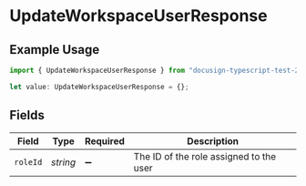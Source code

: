 # UpdateWorkspaceUserResponse

## Example Usage

```typescript
import { UpdateWorkspaceUserResponse } from "docusign-typescript-test-2/models/components";

let value: UpdateWorkspaceUserResponse = {};
```

## Fields

| Field                                   | Type                                    | Required                                | Description                             |
| --------------------------------------- | --------------------------------------- | --------------------------------------- | --------------------------------------- |
| `roleId`                                | *string*                                | :heavy_minus_sign:                      | The ID of the role assigned to the user |
